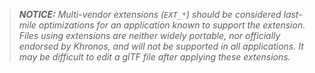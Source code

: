 > _**NOTICE:** Multi-vendor extensions (`EXT_*`) should be considered last-mile optimizations for an
> application known to support the extension. Files using extensions are neither widely portable,
> nor officially endorsed by Khronos, and will not be supported in all applications. It may be
> difficult to edit a glTF file after applying these extensions._
